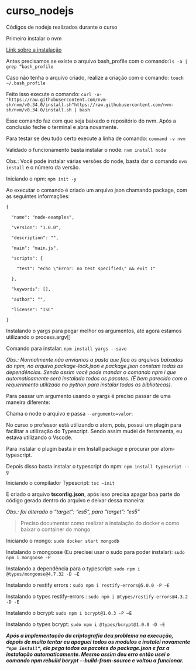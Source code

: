 # curso_nodejs
Códigos de nodejs realizados durante o curso

Primeiro instalar o nvm 

[Link sobre a instalação](https://github.com/nvm-sh/nvm#install--update-script)

Antes precisamos se existe o arquivo bash_profile com o comando:`ls -a | grep “bash_profile`

Caso não tenha o arquivo criado, realize a criação com o comando:  `touch ~/.bash_profile`

Feito isso execute o comando: `curl -o- "https://raw.githubusercontent.com/nvm-sh/nvm/v0.34.0/install.sh"https://raw.githubusercontent.com/nvm-sh/nvm/v0.34.0/install.sh | bash`

Esse comando faz com que seja baixado o repositório do nvm. Após a conclusão feche o terminal e abra novamente.

Para testar se deu tudo certo execute a linha de comando: `command -v nvm`

Validado o funcionamento basta instalar o node: `nvm install node`

Obs.: Você pode instalar várias versões do node, basta dar o comando `nvm install` e o número da versão. 



Iniciando o npm: `npm init -y`

Ao executar o comando é criado um arquivo json chamando package, com as seguintes informações: 
```
{ 

  "name": "node-examples", 

  "version": "1.0.0", 

  "description": "", 

  "main": "main.js", 

  "scripts": { 

    "test": "echo \"Error: no test specified\" && exit 1" 

  }, 

  "keywords": [], 

  "author": "", 

  "license": "ISC" 

} 
```
 
Instalando o yargs para pegar melhor os argumentos, até agora estamos utilizando o process.argv[] 

Comando para instalar: `npm install yargs --save`

*Obs.: Normalmente não enviamos a pasta que fica os arquivos baixados do npm, no arquivo package-lock.json e package.json constam todas as dependências. Sendo assim você pode mandar o comando npm i que automaticamente será instalado todos os pacotes. (É bem parecido com o requerimento utilizado no python para instalar todas as bibliotecas).*

Para passar um argumento usando o yargs é preciso passar de uma maneira diferente:  

Chama o node o arquivo e passa `--argumento=valor`: 

No curso o professor está utilizando o atom, pois, possui um plugin para facilitar a utilização do Typescript. Sendo assim mudei de ferramenta, eu estava utilizando o Vscode. 

Para instalar o plugin basta ir em Install package e procurar por atom-typescript. 

Depois disso basta instalar o typescript do npm: `npm install typescript --g`

 
Iniciando o compilador Typescript: `tsc –init`

É criado o arquivo **tsconfig.json**, após isso precisa apagar boa parte do código gerado dentro do arquivo e deixar dessa maneira: 

*Obs.: foi alterado o “target”: “es5”, para “target”: “es5”*

> Preciso documentar como realizar a instalação do docker e como baixar o container do mongo 

Iniciando o mongo: `sudo docker start mongodb`


Instalando o mongoose (Eu precisei usar o sudo para poder instalar): `sudo npm i mongoose -P`

Instalando a dependência para o typescript: `sudo npm i @types/mongoose@4.7.32 -D –E`


Instalando o restify errors : `sudo npm i restify-errors@5.0.0 -P –E`

Instalando o types restify-errors : `sudo npm i @types/restify-errors@4.3.2 -D -E`

Instalando o bcrypt: `sudo npm i bcrypt@1.0.3 -P –E`

Instalando o types bcrypt: `sudo npm i @types/bcrypt@1.0.0 -D –E`

***Após a implementação da criptografia deu problema na execução, depois de muito tentar eu apaguei todos os modulos e instalei novamente `“npm install”`, ele pega todos os pacotes do package.json e faz a instalação automaticamente. Mesmo assim deu erro então usei o comando npm rebuild bcrypt --build-from-source e voltou a funcionar.***